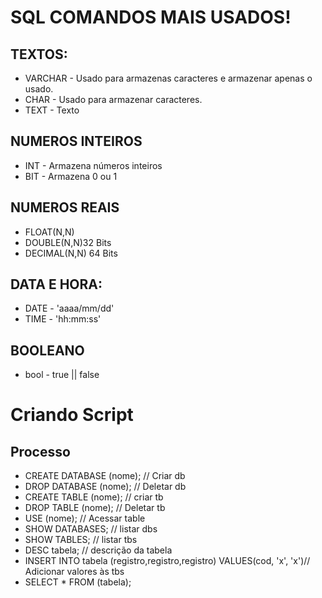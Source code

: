 # SQL COMANDOS MAIS USADOS!

## TEXTOS:

- VARCHAR - Usado para armazenas caracteres e armazenar apenas o usado.
- CHAR - Usado para armazenar caracteres.
- TEXT - Texto

## NUMEROS INTEIROS

- INT - Armazena números inteiros
- BIT - Armazena 0 ou 1

## NUMEROS REAIS

- FLOAT(N,N)
- DOUBLE(N,N)32 Bits
- DECIMAL(N,N) 64 Bits

## DATA E HORA:

- DATE - 'aaaa/mm/dd'
- TIME - 'hh:mm:ss'

## BOOLEANO

- bool - true || false

# Criando Script

## Processo

- CREATE DATABASE (nome); // Criar db
- DROP DATABASE (nome); // Deletar db
- CREATE TABLE (nome); // criar tb
- DROP TABLE (nome); // Deletar tb
- USE (nome); // Acessar table
- SHOW DATABASES; // listar dbs
- SHOW TABLES; // listar tbs
- DESC tabela; // descrição da tabela
- INSERT INTO tabela (registro,registro,registro) VALUES(cod, 'x', 'x')// Adicionar valores às tbs
- SELECT \* FROM (tabela);
